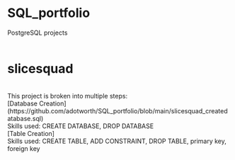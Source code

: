 # SQL_portfolio
PostgreSQL projects
<br>
<br>
# slicesquad
<br>
This project is broken into multiple steps:
<br>
[Database Creation](https://github.com/adotworth/SQL_portfolio/blob/main/slicesquad_createdatabase.sql)
<br>
Skills used: CREATE DATABASE, DROP DATABASE
<br>
[Table Creation]
<br>
Skills used: CREATE TABLE, ADD CONSTRAINT, DROP TABLE, primary key, foreign key
